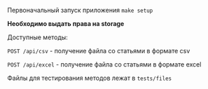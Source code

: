 Первоначальный запуск приложения `make setup`

**Необходимо выдать права на storage**

Доступные методы:

`POST /api/csv` - получение файла со статьями в формате csv

`POST /api/excel` - получение файла со статьями в формате excel

Файлы для тестирования методов лежат в `tests/files`
